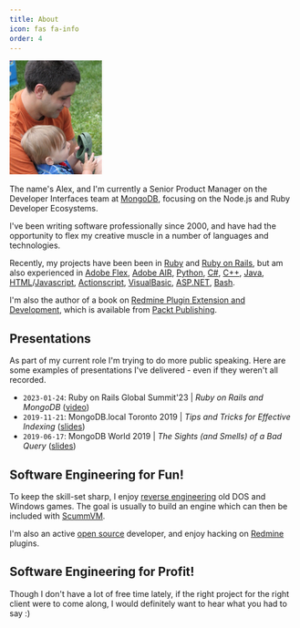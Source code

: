 ```yaml
---
title: About
icon: fas fa-info
order: 4
---
```


![](/images/headshot.png)

The name's Alex, and I'm currently a Senior Product Manager on the Developer Interfaces team at [MongoDB](https://www.mongodb.com/), focusing on the Node.js and Ruby Developer Ecosystems.

I've been writing software professionally since 2000, and have had the opportunity to flex my creative muscle in a number of languages and technologies.

Recently, my projects have been been in [Ruby](http://www.ruby-lang.org/en/) and [Ruby on Rails](http://rubyonrails.org/), but am also experienced in [Adobe Flex](http://www.adobe.com/ca/products/flex.html), [Adobe AIR](http://www.adobe.com/ca/products/air.html), [Python](http://www.python.org/), [C#](http://en.wikipedia.org/wiki/C_Sharp_(programming_language)), [C++](http://en.wikipedia.org/wiki/C%2B%2B), [Java](http://www.java.com/en/), [HTML](http://en.wikipedia.org/wiki/HTML)/[Javascript](http://en.wikipedia.org/wiki/JavaScript), [Actionscript](http://en.wikipedia.org/wiki/ActionScript), [VisualBasic](http://en.wikipedia.org/wiki/Visual_Basic), [ASP.NET](http://www.asp.net/), [Bash](http://en.wikipedia.org/wiki/Bash).

I'm also the author of a book on [Redmine Plugin Extension and Development](https://www.packtpub.com/product/redmine-plugin-extension-and-development/9781783288748), which is available from [Packt Publishing](http://www.packtpub.com).

## Presentations

As part of my current role I'm trying to do more public speaking. Here are some examples of presentations I've delivered - even if they weren't all recorded.

* `2023-01-24`: Ruby on Rails Global Summit'23 \| _Ruby on Rails and MongoDB_ ([video](https://www.youtube.com/watch?v=UCdVBOJI3Ow&list=TLPQMjQwMTIwMjMqueSlzDsFKg&t=17872s))
* `2019-11-21`: MongoDB.local Toronto 2019 \| _Tips and Tricks for Effective Indexing_ ([slides](https://www.slideshare.net/mongodb/mongodb-local-toronto-2019-tips-and-tricks-for-effective-indexing))
* `2019-06-17`: MongoDB World 2019 \| _The Sights (and Smells) of a Bad Query_ ([slides](https://www.slideshare.net/mongodb/mongodb-world-2019-the-sights-and-smells-of-a-bad-query))

## Software Engineering for Fun!

To keep the skill-set sharp, I enjoy [reverse engineering](http://en.wikipedia.org/wiki/Reverse_engineering) old DOS and Windows games. The goal is usually to build an engine which can then be included with [ScummVM](http://www.scummvm.org).

I'm also an active [open source](http://en.wikipedia.org/wiki/Open_source) developer, and enjoy hacking on [Redmine](http://www.redmine.org) plugins.

## Software Engineering for Profit!

Though I don't have a lot of free time lately, if the right project for the right client were to come along, I would definitely want to hear what you had to say :)